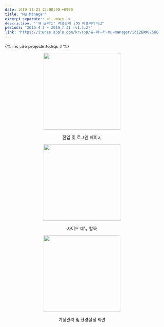 ```yaml
---
date: 2019-11-21 12:00:00 +0900
title: "Mu Manager"
excerpt_separator: <!--more-->
description: "'뮤 온라인' 계정관리 iOS 어플리케이션"
periods: "2016.4.1 ~ 2016.7.31 (v1.0.2)"
link: "https://itunes.apple.com/kr/app/뮤-매니저-mu-manager/id1260902586?mt=8"
---
```


{% include projectinfo.liquid %}

<div align="center">
    <img src="{{ "/assets/images/profile/Mu Manager/1.png"| relative_url }}" width="250"/>
    <p style="text-align:center">진입 및 로그인 페이지</p>
</div>

<!--more-->

<div align="center">
<img src="{{ "/assets/images/profile/Mu Manager/2.png"| relative_url }}" width="250"/>
    <p style="text-align:center">사이드 메뉴 항목</p>
</div>

<div align="center">
    <img src="{{ "/assets/images/profile/Mu Manager/3.png"| relative_url }}" width="250"/>
    <p style="text-align:center">계정관리 및 환경설정 화면</p>
</div>